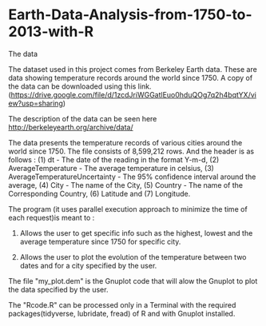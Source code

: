 # Earth-Data-Analysis-from-1750-to-2013-with-R
The data

The dataset used in this project comes from Berkeley Earth data. These are
data showing temperature records around the world since 1750. A copy of the data can be downloaded using this
link.(https://drive.google.com/file/d/1zcdJriWGGatlEuo0hduQOg7q2h4bqtYX/view?usp=sharing)

The description of the data can be seen here
http://berkeleyearth.org/archive/data/


The data presents the temperature records of various cities around the world since 1750. The file consists of 8,599,212 rows. And the header
is as follows : (1) dt - The date of the reading in the format Y-m-d, (2) AverageTemperature - The average temperature in celsius, (3) AverageTemperatureUncertainty -
The 95% confidence interval around the average, (4) City - The name of the City, (5)
Country - The name of the Corresponding Country, (6) Latitude and (7) Longitude.

The program (it uses parallel execution approach to minimize the time of each request)is meant to :

1. Allows the user to get specific info such as the highest, lowest and the average temperature since 1750 for specific city. 

2. Allows the user to plot the evolution of the temperature between two dates and for a
city specified by the user.

The file "my_plot.dem" is the Gnuplot code that will alow the Gnuplot to plot the data specified by the user.

The "Rcode.R" can be processed only in a Terminal with the required packages(tidyverse, lubridate, fread) of R and with Gnuplot installed.
